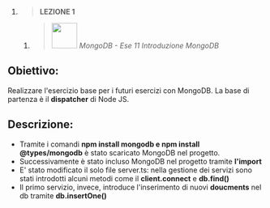 1. > **LEZIONE 1**
     1. > *<img src="https://encrypted-tbn0.gstatic.com/images?q=tbn:ANd9GcT_AcD0p2W7Wghzsxl7WYRDntelrM7VCnlHaQ&usqp=CAU" style="width: 50px"></img>  MongoDB - Ese 11 Introduzione MongoDB*
     
## Obiettivo:
Realizzare l'esercizio base per i futuri esercizi con MongoDB. La base di partenza è il **dispatcher** di Node JS.


## Descrizione:
- Tramite i comandi **npm install mongodb e npm install @types/mongodb** è stato scaricato MongoDB nel progetto. 
- Successivamente è stato incluso MongoDB nel progetto tramite **l'import**
- E' stato modificato il solo file server.ts: nella gestione dei servizi sono stati introdotti alcuni metodi come il **client.connect** e **db.find()**
- Il primo servizio, invece, introduce l'inserimento di nuovi **doucments** nel db tramite **db.insertOne()**

